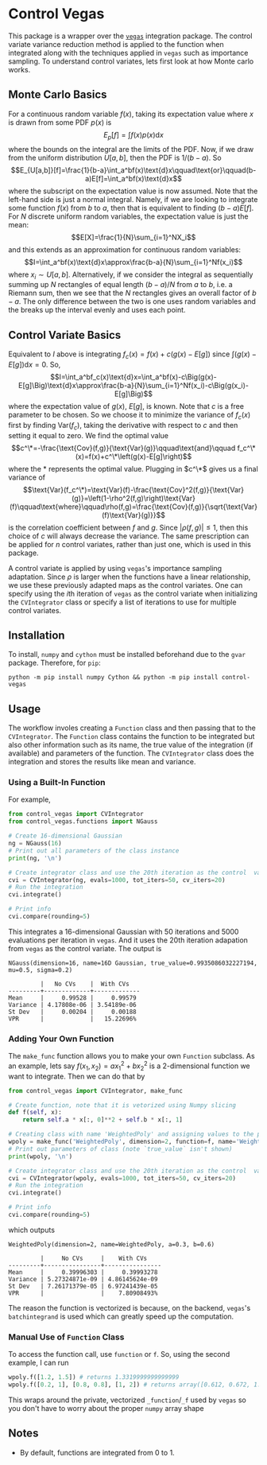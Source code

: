 # Control Vegas
This package is a wrapper over the [`vegas`](https://github.com/gplepage/vegas) integration package. The control variate variance reduction method is applied to the function when integrated along with the techniques applied in `vegas` such as importance sampling. To understand control variates, lets first look at how Monte carlo works.

## Monte Carlo Basics
For a continuous random variable $f(x)$, taking its expectation value where $x$ is drawn from some PDF $p(x)$ is
$$E_p[f]=\int f(x)p(x)\text{d}x$$
where the bounds on the integral are the limits of the PDF. Now, if we draw from the uniform distribution $U[a,b]$, then the PDF is $1/(b-a)$. So
$$E_{U[a,b]}[f]=\frac{1}{b-a}\int_a^bf(x)\text{d}x\qquad\text{or}\qquad(b-a)E[f]=\int_a^bf(x)\text{d}x$$
where the subscript on the expectation value is now assumed. Note that the left-hand side is just a normal integral. Namely, if we are looking to integrate some function $f(x)$ from $b$ to $a$, then that is equivalent to finding $(b-a)E[f]$. For $N$ discrete uniform random variables, the expectation value is just the mean:
$$E[X]=\frac{1}{N}\sum_{i=1}^NX_i$$
and this extends as an approximation for continuous random variables:
$$I=\int_a^bf(x)\text{d}x\approx\frac{b-a}{N}\sum_{i=1}^Nf(x_i)$$
where $x_i\sim U[a,b]$. Alternatively, if we consider the integral as sequentially summing up $N$ rectangles of equal length $(b-a)/N$ from $a$ to $b$, i.e. a Riemann sum, then we see that the $N$ rectangles gives an overall factor of $b-a$. The only difference between the two is one uses random variables and the breaks up the interval evenly and uses each point.

## Control Variate Basics
Equivalent to $I$ above is integrating $f_c(x)=f(x)+c\left(g(x)-E[g]\right)$ since $\int\left(g(x)-E[g]\right)\text{d}x=0$. So,
$$I=\int_a^bf_c(x)\text{d}x=\int_a^bf(x)-c\Big(g(x)-E[g]\Big)\text{d}x\approx\frac{b-a}{N}\sum_{i=1}^Nf(x_i)-c\Big(g(x_i)-E[g]\Big)$$
where the expectation value of $g(x)$, $E[g]$, is known. Note that $c$ is a free parameter to be chosen. So we choose it to minimize the variance of $f_c(x)$ first by finding $\text{Var}(f_c)$, taking the derivative with respect to $c$ and then setting it equal to zero. We find the optimal value
$$c^\*=-\frac{\text{Cov}(f,g)}{\text{Var}(g)}\qquad\text{and}\qquad f_c^\*(x)=f(x)+c^\*\left(g(x)-E[g]\right)$$
where the $*$ represents the optimal value. Plugging in $c^\*$ gives us a final variance of
$$\text{Var}(f_c^\*)=\text{Var}(f)-\frac{\text{Cov}^2(f,g)}{\text{Var}(g)}=\left(1-\rho^2(f,g)\right)\text{Var}(f)\qquad\text{where}\qquad\rho(f,g)=\frac{\text{Cov}(f,g)}{\sqrt{\text{Var}(f)\text{Var}(g)}}$$
is the correlation coefficient between $f$ and $g$. Since $|\rho(f,g)|\le1$, then this choice of $c$ will always decrease the variance. The same prescription can be applied for $n$ control variates, rather than just one, which is used in this package.

A control variate is applied by using `vegas`'s importance sampling adaptation. Since $\rho$ is larger when the functions have a linear relationship, we use these previously adapted maps as the control variates. One can specify using the $i$th iteration of `vegas` as the control variate when initializing the `CVIntegrator` class or specify a list of iterations to use for multiple control variates.

## Installation
To install, `numpy` and `cython` must be installed beforehand due to the `gvar` package. Therefore, for `pip`:
```
python -m pip install numpy Cython && python -m pip install control-vegas
```

## Usage
The workflow involes creating a `Function` class and then passing that to the `CVIntegrator`. The `Function` class contains the function to be integrated but also other information such as its name, the true value of the integration (if available) and parameters of the function. The `CVIntegrator` class does the integration and stores the results like mean and variance.

### Using a Built-In Function
For example,
```python
from control_vegas import CVIntegrator
from control_vegas.functions import NGauss

# Create 16-dimensional Gaussian
ng = NGauss(16)
# Print out all parameters of the class instance
print(ng, '\n')

# Create integrator class and use the 20th iteration as the control  variate
cvi = CVIntegrator(ng, evals=1000, tot_iters=50, cv_iters=20)
# Run the integration
cvi.integrate()

# Print info
cvi.compare(rounding=5)
```
This integrates a 16-dimensional Gaussian with 50 iterations and 5000 evaluations per iteration in `vegas`. And it uses the 20th iteration adapation from `vegas` as the control variate. The output is
```
NGauss(dimension=16, name=16D Gaussian, true_value=0.9935086032227194, mu=0.5, sigma=0.2) 

         |   No CVs    |  With CVs   
---------+-------------+-------------
Mean     |     0.99528 |     0.99579
Variance | 4.17808e-06 | 3.54189e-06
St Dev   |     0.00204 |     0.00188
VPR      |             |   15.22696%
```

### Adding Your Own Function
The `make_func` function allows you to make your own `Function` subclass. As an example, lets say $f(x_1,x_2)=ax_1^2+bx_2^2$ is a 2-dimensional function we want to integrate. Then we can do that by
```python
from control_vegas import CVIntegrator, make_func

# Create function, note that it is vetorized using Numpy slicing
def f(self, x):
    return self.a * x[:, 0]**2 + self.b * x[:, 1]

# Creating class with name 'WeightedPoly' and assigning values to the parameters in the function
wpoly = make_func('WeightedPoly', dimension=2, function=f, name='Weighted Polynomial', a=0.3, b=0.6)
# Print out parameters of class (note `true_value` isn't shown)
print(wpoly, '\n')

# Create integrator class and use the 20th iteration as the control  variate
cvi = CVIntegrator(wpoly, evals=1000, tot_iters=50, cv_iters=20)
# Run the integration
cvi.integrate()

# Print info
cvi.compare(rounding=5)
```
which outputs
```
WeightedPoly(dimension=2, name=WeightedPoly, a=0.3, b=0.6) 

         |     No CVs     |    With CVs    
---------+----------------+----------------
Mean     |     0.39996303 |     0.39993278
Variance | 5.27324871e-09 | 4.86145624e-09
St Dev   | 7.26171379e-05 | 6.97241439e-05
VPR      |                |    7.80908493%
```
The reason the function is vectorized is because, on the backend, `vegas`'s `batchintegrand` is used which can greatly speed up the computation.

### Manual Use of `Function` Class
To access the function call, use `function` or `f`. So, using the second example, I can run
```python
wpoly.f([1.2, 1.5]) # returns 1.3319999999999999
wpoly.f([0.2, 1], [0.8, 0.8], [1, 2]) # returns array([0.612, 0.672, 1.5  ])
```
This wraps around the private, vectorized `_function`/`_f` used by `vegas` so you don't have to worry about the proper `numpy` array shape

## Notes
- By default, functions are integrated from 0 to 1.
